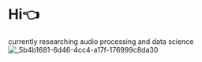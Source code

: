 # Hi👈
currently researching audio processing and data science
![_5b4b1681-6d46-4cc4-a17f-176999c8da30](https://github.com/MeDott29/MeDott29/assets/13264408/dfc64781-0212-4d06-945a-d6fbe2a2f475)


<!--
**MeDott29/MeDott29** is a ✨ _special_ ✨ repository because its `README.md` (this file) appears on your GitHub profile.

Here are some ideas to get you started:

- 🔭 I’m currently working on ...
- 🌱 I’m currently learning ...
- 👯 I’m looking to collaborate on ...
- 🤔 I’m looking for help with ...
- 💬 Ask me about ...
- 📫 How to reach me: ...
- 😄 Pronouns: ...
- ⚡ Fun fact: ...
-->
